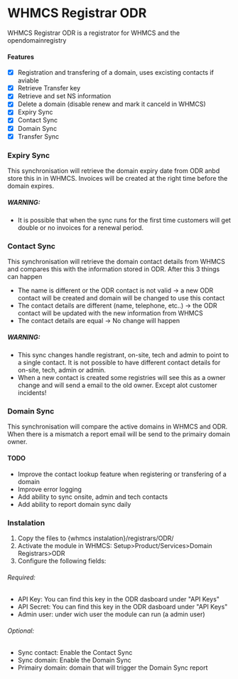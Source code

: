# WHMCS Registrar ODR

WHMCS Registrar ODR is a registrator for WHMCS and the opendomainregistry

#### Features

- [x] Registration and transfering of a domain, uses excisting contacts if aviable
- [x] Retrieve Transfer key
- [x] Retrieve and set NS information
- [x] Delete a domain (disable renew and mark it canceld in WHMCS)
- [x] Expiry Sync 
- [x] Contact Sync
- [x] Domain Sync
- [x] Transfer Sync

### Expiry Sync
This synchronisation will retrieve the domain expiry date from ODR anbd store this in in WHMCS. 
Invoices will be created at the right time before the domain expires.
##### **WARNING**: 
- It is possible that when the sync runs for the first time customers will get double or no invoices for a renewal period.

### Contact Sync
This synchronisation will retrieve the domain contact details from WHMCS and compares this with the information stored in ODR. After this 3 things can happen
- The name is different or the ODR contact is not valid -> a new ODR contact will be created and domain will be changed to use this contact
- The contact details are different (name, telephone, etc..) -> the ODR contact will be updated with the new information from WHMCS
- The contact details are equal -> No change will happen
##### **WARNING**:
- This sync changes handle registrant, on-site, tech and admin to point to a single contact. It is not possible to have different contact details for on-site, tech, admin or admin.
- When a new contact is created some registries will see this as a owner change and will send a email to the old owner. Except alot customer incidents!

### Domain Sync
This synchronisation will compare the active domains in WHMCS and ODR. When there is a mismatch a report email will be send to the primairy domain owner.

#### TODO
- Improve the contact lookup feature when registering or transfering of a domain
- Improve error logging
- Add ability to sync onsite, admin and tech contacts
- Add ability to report domain sync daily

### Instalation
1. Copy the files to {whmcs instalation}/registrars/ODR/
2. Activate the module in WHMCS: Setup>Product/Services>Domain Registrars>ODR
3. Configure the following fields:
###### Required:
- API Key: You can find this key in the ODR dasboard under "API Keys"
- API Secret: You can find this key in the ODR dasboard under "API Keys"
- Admin user: under wich user the module can run (a admin user)
###### Optional:
- Sync contact: Enable the Contact Sync
- Sync domain: Enable the Domain Sync
- Primairy domain: domain that will trigger the Domain Sync report


